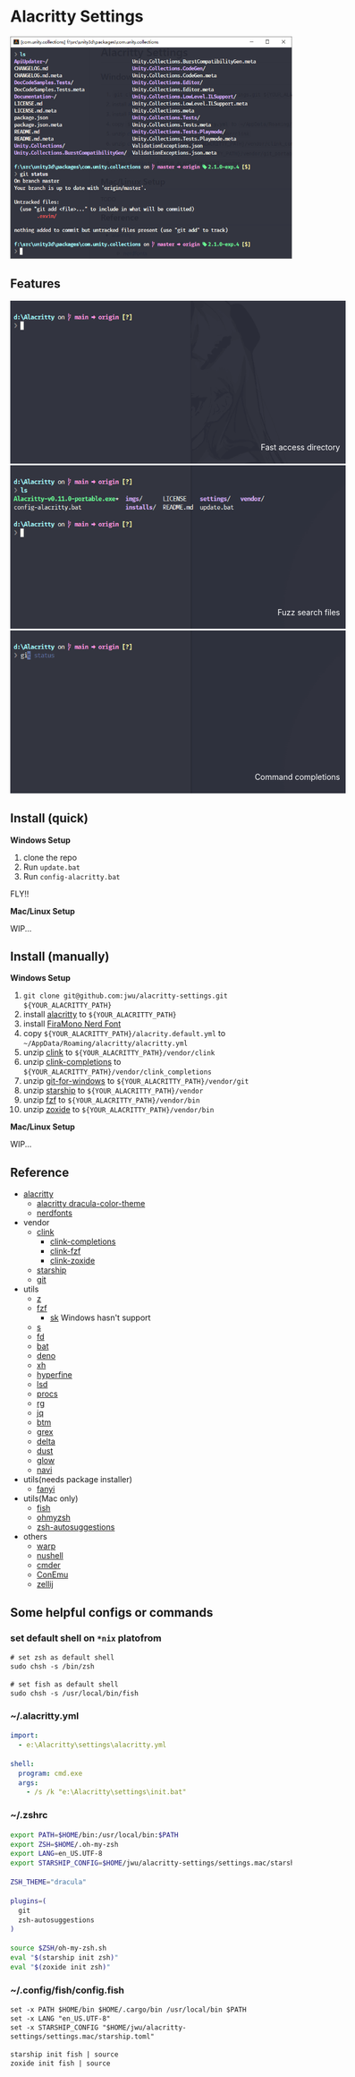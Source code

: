 # Alacritty Settings

<img src="./imgs/preview.png" style="width:600px;"/>

## Features

<div style="position: relative; width:600px;">
  <img src="./imgs/fast_cd.gif"/>
  <p style="position: absolute; bottom: 10px; right: 10px; color: white;">Fast access directory</p>
</div>

<div style="position: relative; width:600px;">
  <img src="./imgs/fzf_search.gif"/>
  <p style="position: absolute; bottom: 10px; right: 10px; color: white;">Fuzz search files</p>
</div>

<div style="position: relative; width:600px;">
  <img src="./imgs/git_complete.gif"/>
  <p style="position: absolute; bottom: 10px; right: 10px; color: white;">Command completions</p>
</div>

## Install (quick)

**Windows Setup**

1. clone the repo
1. Run `update.bat`
1. Run `config-alacritty.bat`

FLY!!

**Mac/Linux Setup**

WIP...

## Install (manually)

**Windows Setup**

1. `git clone git@github.com:jwu/alacritty-settings.git ${YOUR_ALACRITTY_PATH}`
1. install [alacritty](https://github.com/alacritty/alacritty/releases) to `${YOUR_ALACRITTY_PATH}`
1. install [FiraMono Nerd Font](https://github.com/ryanoasis/nerd-fonts/releases/download/v2.2.2/FiraMono.zip)
1. copy `${YOUR_ALACRITTY_PATH}/alacrity.default.yml` to `~/AppData/Roaming/alacritty/alacritty.yml`
1. unzip [clink](https://github.com/chrisant996/clink/releases) to `${YOUR_ALACRITTY_PATH}/vendor/clink`
1. unzip [clink-completions](https://github.com/vladimir-kotikov/clink-completions/releases) to `${YOUR_ALACRITTY_PATH}/vendor/clink_completions`
1. unzip [git-for-windows](https://github.com/git-for-windows/git/releases) to `${YOUR_ALACRITTY_PATH}/vendor/git`
1. unzip [starship](https://github.com/starship/starship/releases) to `${YOUR_ALACRITTY_PATH}/vendor`
1. unzip [fzf](https://github.com/junegunn/fzf/releases) to `${YOUR_ALACRITTY_PATH}/vendor/bin`
1. unzip [zoxide](https://github.com/ajeetdsouza/zoxide/releases) to `${YOUR_ALACRITTY_PATH}/vendor/bin`

**Mac/Linux Setup**

WIP...

## Reference

- [alacritty](https://github.com/alacritty/alacritty)
  - [alacritty dracula-color-theme](https://github.com/dracula/alacritty)
  - [nerdfonts](https://www.nerdfonts.com/)
- vendor
  - [clink](https://github.com/chrisant996/clink)
    - [clink-completions](https://github.com/vladimir-kotikov/clink-completions)
    - [clink-fzf](https://github.com/chrisant996/clink-fzf)
    - [clink-zoxide](https://github.com/shunsambongi/clink-zoxide)
  - [starship](https://github.com/starship/starship)
  - [git](https://github.com/git-for-windows/git)
- utils
  - [z](https://github.com/ajeetdsouza/zoxide)
  - [fzf](https://github.com/junegunn/fzf)
    - [sk](https://github.com/lotabout/skim) Windows hasn't support
  - [s](https://github.com/zquestz/s)
  - [fd](https://github.com/sharkdp/fd)
  - [bat](https://github.com/sharkdp/bat)
  - [deno](https://github.com/denoland/deno)
  - [xh](https://github.com/ducaale/xh)
  - [hyperfine](https://github.com/sharkdp/hyperfine)
  - [lsd](https://github.com/Peltoche/lsd)
  - [procs](https://github.com/dalance/procs)
  - [rg](https://github.com/BurntSushi/ripgrep)
  - [jq](https://github.com/stedolan/jq)
  - [btm](https://github.com/ClementTsang/bottom)
  - [grex](https://github.com/pemistahl/grex)
  - [delta](https://github.com/dandavison/delta)
  - [dust](https://github.com/bootandy/dust)
  - [glow](https://github.com/charmbracelet/glow)
  - [navi](https://github.com/denisidoro/navi)
- utils(needs package installer)
  - [fanyi](https://github.com/afc163/fanyi)
- utils(Mac only)
  - [fish](https://fishshell.com/)
  - [ohmyzsh](https://github.com/ohmyzsh/ohmyzsh)
  - [zsh-autosuggestions](https://github.com/zsh-users/zsh-autosuggestions)
- others
  - [warp](https://www.warp.dev/)
  - [nushell](https://github.com/nushell/nushell)
  - [cmder](https://github.com/cmderdev/cmder)
  - [ConEmu](https://github.com/Maximus5/ConEmu)
  - [zellij](https://zellij.dev/)

## Some helpful configs or commands

### set default shell on `*nix` platofrom

```shell
# set zsh as default shell
sudo chsh -s /bin/zsh

# set fish as default shell
sudo chsh -s /usr/local/bin/fish
```

### ~/.alacritty.yml

```yml
import:
  - e:\Alacritty\settings\alacritty.yml

shell:
  program: cmd.exe
  args:
    - /s /k "e:\Alacritty\settings\init.bat"
```

### ~/.zshrc

```zsh
export PATH=$HOME/bin:/usr/local/bin:$PATH
export ZSH=$HOME/.oh-my-zsh
export LANG=en_US.UTF-8
export STARSHIP_CONFIG=$HOME/jwu/alacritty-settings/settings.mac/starship.toml

ZSH_THEME="dracula"

plugins=(
  git
  zsh-autosuggestions
)

source $ZSH/oh-my-zsh.sh
eval "$(starship init zsh)"
eval "$(zoxide init zsh)"
```

### ~/.config/fish/config.fish

```fish
set -x PATH $HOME/bin $HOME/.cargo/bin /usr/local/bin $PATH
set -x LANG "en_US.UTF-8"
set -x STARSHIP_CONFIG "$HOME/jwu/alacritty-settings/settings.mac/starship.toml"

starship init fish | source
zoxide init fish | source
```
